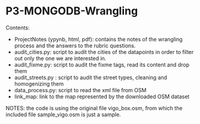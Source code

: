 # P3-MONGODB-Wrangling

Contents:

* ProjectNotes (ypynb, html, pdf): contains the notes of the wrangling process and the answers to the rubric questions.
* audit_cities.py: script to audit the cities of the datapoints in order to filter out only the one we are interested in.
* audit_fixme.py: script to audit the fixme tags, read its content and drop them
* audit_streets.py : script to audit the street types, cleaning and homogenizing them
* data_process.py: script to read the xml file from OSM
* link_map: link to the map represented by the downloaded OSM dataset



NOTES: the code is using the original file vigo_box.osm, from which the included file sample_vigo.osm is just a sample.